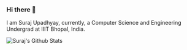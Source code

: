 ### Hi there 👋

I am Suraj Upadhyay, currently, a Computer Science and Engineering Undergrad at IIIT Bhopal, India.

<img align="center" alt="Suraj's Github Stats" src="https://github-readme-stats.vercel.app/api?username=MrSquanchee&theme=vue&show-icons=true&include_all_commits=true" />

<!-- ![Technologies Used](https://img.shields.io/badge/code-python-informational?style=flat&logo=<LOGO_NAME>&logoColor=white&color=2bbc8a) -->
